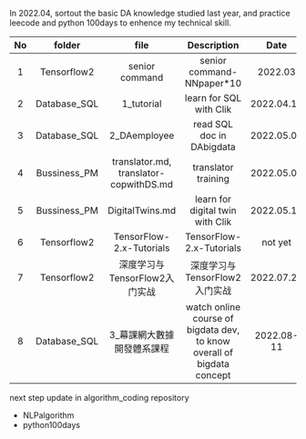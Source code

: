 In 2022.04, sortout the basic DA knowledge studied last year, and practice leecode and python 100days to enhence my technical skill.



| No | folder | file |  Description  |  Date | 
|:--------:|:-------:|:-------:|:-------:|:-------:| 
| 1 | Tensorflow2 | senior command | senior command- NNpaper*10 | 2022.03 |   
| 2 | Database_SQL | 1_tutorial | learn for SQL with Clik | 2022.04.11 |  
| 3 | Database_SQL | 2_DAemployee | read SQL doc in DAbigdata | 2022.05.03 |   
| 4 | Bussiness_PM | translator.md, translator-copwithDS.md |translator training |  2022.05.07 |   
| 5 | Bussiness_PM | DigitalTwins.md | learn for digital twin with Clik | 2022.05.10 |
| 6 | Tensorflow2 | TensorFlow-2.x-Tutorials | TensorFlow-2.x-Tutorials  | not yet |   
| 7 | Tensorflow2 | 深度学习与TensorFlow2入门实战 | 深度学习与TensorFlow2入门实战 | 2022.07.25 |     
| 8 | Database_SQL | 3_幕課網大數據開發體系課程 | watch online course of bigdata dev, to know overall of bigdata concept | 2022.08-11 |   




next step update in algorithm_coding repository    
* NLPalgorithm    
* python100days   


